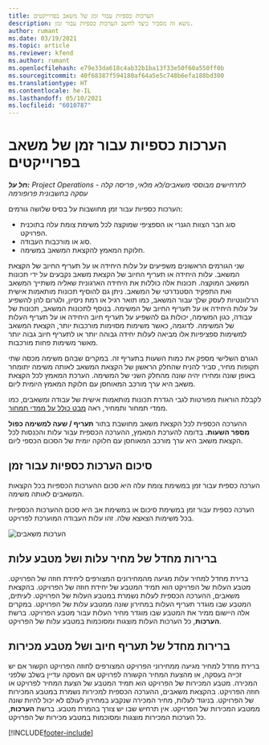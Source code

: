 ```yaml
---
title: הערכות כספיות עבור זמן של משאב בפרוייקטים
description: נושא זה מסביר כיצד לחשב הערכות כספיות עבור זמן.
author: rumant
ms.date: 03/19/2021
ms.topic: article
ms.reviewer: kfend
ms.author: rumant
ms.openlocfilehash: e79e33da618c4ab32b1ba13f33e50f60a550ff0b
ms.sourcegitcommit: 40f68387f594180af64a5e5c748b6efa188bd300
ms.translationtype: HT
ms.contentlocale: he-IL
ms.lasthandoff: 05/10/2021
ms.locfileid: "6010787"
---
```

# <a name="financial-estimates-for-resource-time-on-projects"></a>הערכות כספיות עבור זמן של משאב בפרוייקטים

_**חל על:** Project Operations לתרחישים מבוססי משאבים/לא מלאי, פריסה קלה - עסקה בחשבונית פרופורמה_

הערכות כספיות עבור זמן מחושבות על בסיס שלושה גורמים: 

- סוג חבר הצוות הגנרי או הספציפי שמוקצה לכל משימת צומת עלה בתוכנית הפרויקט. 
- סוג או מורכבות העבודה.
- חלוקת המאמץ להקצאת המשאב במשימה. 

שני הגורמים הראשונים משפיעים על עלות היחידה או על תעריף החיוב של הקצאת המשאב. עלות היחידה או תעריף החיוב של הקצאת משאב נקבעים על ידי תכונות המשאב המוקצה. תכונות אלה כוללות את היחידה הארגונית שאליה משתייך המשאב ואת התפקיד הסטנדרטי של המשאב. ניתן גם להוסיף תכונות מותאמות אישית הרלוונטיות לעסק שלך עבור המשאב, כמו תואר רגיל או רמת ניסיון, ולגרום להן להשפיע על עלות היחידה או על תעריף החיוב של המשימה.
בנוסף לתכונות המשאב, תכונות של עבודה, כגון המשימה, יכולות גם להשפיע על תעריף חיוב היחידה או על תעריף העלות של המשימה. לדוגמה, כאשר משימות מסוימות מורכבות יותר, הקצאת המשאב למשימות ספציפיות אלו מביאה לעלות יחידה גבוהה יותר או לתעריף חיוב גבוה יותר מאשר משימות פחות מורכבות.   

הגורם השלישי מספק את כמות השעות בתעריף זה. במקרים שבהם משימה מכסה שתי תקופות מחיר, סביר להניח שהחלק הראשון של הקצאת המשאב לאותה משימה יתומחר באופן שונה ומחירו יהיה שונה מהחלק השני של המשימה. הערכת המאמץ לכל הקצאת משאב היא ערך מורכב המאוחסן עם חלוקת המאמץ היומית ליום.

לקבלת הוראות מפורטות לגבי הגדרת תכונות מותאמות אישית של עבודה ומשאבים, כמו ממדי תמחור ותמחיר, ראה [‏‫מבט כולל על ממדי תמחור‬](../pricing-costing/pricing-dimensions-overview.md).

ההערכה הכספית לכל הקצאת משאב מחושבת בתור **תעריף / שעה למשימה כפול מספר השעות.**  בדומה להערכת המאמץ, ההערכה הכספית עבור עלות והכנסות לכל הקצאת משאב היא ערך מורכב המאוחסן עם חלוקה יומית של הסכום הכספי ליום. 

## <a name="summarizing-financial-estimates-for-time"></a>סיכום הערכות כספיות עבור זמן
הערכה כספית עבור זמן במשימת צומת עלה היא סכום ההערכות הכספיות בכל הקצאות המשאבים לאותה משימה.

הערכה כספית עבור זמן במשימת סיכום או במשימת אב היא סכום ההערכות הכספיות בכל משימות הצאצא שלה. זהו עלות העבודה המוערכת לפרויקט. 

![הערכות משאבים](./media/navigation12.png)

## <a name="default-cost-price-and-cost-currency"></a>ברירות מחדל של מחיר עלות ושל מטבע עלות

ברירת מחדל למחיר עלות מגיעה מהמחירונים המצורפים ליחידת חוזה של הפרויקט. מטבע העלות של הפרויקט הוא תמיד המטבע של יחידת חוזה של הפרויקט. בהקצאת משאבים, ההערכה הכספית לעלות נשמרת במטבע העלות של הפרויקט. לעיתים, המטבע שבו מוגדר תעריף העלות במחירון שונה ממטבע עלות של הפרויקט. במקרים אלה היישום ממיר את המטבע שבו מוגדר מחיר העלות עבור מטבע הפרויקט. ברשת **הערכות**, כל הערכות העלות מוצגות ומסוכמות במטבע עלות של הפרויקט. 

## <a name="default-bill-rate-and-sales-currency"></a>ברירות מחדל של תעריף חיוב ושל מטבע מכירות

ברירת מחדל למחיר מגיעה ממחירוני הפרויקט המצורפים לחוזה הפרויקט הקשור אם יש זכייה בעסקה, או מהצעת המחיר הקשורה לפרויקט אם העסקה עדיין בשלב שלפני המכירה. מטבע המכירות של הפרויקט הוא תמיד המטבע של הצעת המחיר לפרויקט או חוזה הפרויקט. בהקצאת משאבים, ההערכה הכספית למכירות נשמרת במטבע המכירות של הפרויקט. בניגוד לעלות, מחיר המכירה שנקבע במחירון לעולם לא יכול להיות שונה ממטבע המכירות של הפרויקט. אין תרחיש שבו יש צורך בהמרת מטבע. ברשת **הערכות**, כל הערכות המכירות מוצגות ומסוכמות במטבע מכירות של הפרויקט. 

[!INCLUDE[footer-include](../includes/footer-banner.md)]
